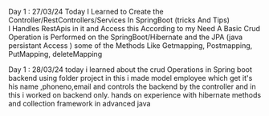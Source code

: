 Day 1 : 27/03/24
Today I Learned to Create the Controller/RestControllers/Services In SpringBoot (tricks And Tips)    
I Handles RestApis in it and  Access this According to my Need 
A Basic Crud Operation is Performed on the SpringBoot/Hibernate and the JPA (java persistant Access )
some of the Methods Like Getmapping, Postmapping, PutMapping, deleteMapping

Day 1 : 28/03/24 
today i learned about the crud Operations in  Spring boot backend using  folder project  in this i 
made model employee which get it's his name ,phoneno,email 
and controls the backend by the controller and  in this i worked on backend only.
hands on experience with hibernate methods and collection framework in advanced java 

